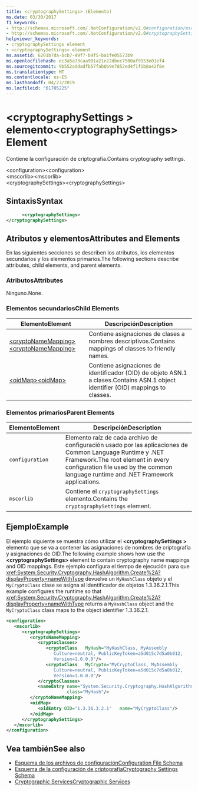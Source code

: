 ```yaml
---
title: <cryptographySettings> (Elemento)
ms.date: 03/30/2017
f1_keywords:
- http://schemas.microsoft.com/.NetConfiguration/v2.0#configuration/mscorlib/cryptographySettings
- http://schemas.microsoft.com/.NetConfiguration/v2.0#cryptographySettings
helpviewer_keywords:
- cryptographySettings element
- <cryptographySettings> element
ms.assetid: 6201b7da-bcb7-49f7-b9f5-ba1fe05573b9
ms.openlocfilehash: ec3a5a73caa901a21e22dbec7500af9153e01ef4
ms.sourcegitcommit: 9b552addadfb57fab0b9e7852ed4f1f1b8a42f8e
ms.translationtype: MT
ms.contentlocale: es-ES
ms.lasthandoff: 04/23/2019
ms.locfileid: "61705225"
---
```

# <a name="cryptographysettings-element"></a><span data-ttu-id="a6499-102">\<cryptographySettings > elemento</span><span class="sxs-lookup"><span data-stu-id="a6499-102">\<cryptographySettings> Element</span></span>
<span data-ttu-id="a6499-103">Contiene la configuración de criptografía.</span><span class="sxs-lookup"><span data-stu-id="a6499-103">Contains cryptography settings.</span></span>  
  
 <span data-ttu-id="a6499-104">\<configuration></span><span class="sxs-lookup"><span data-stu-id="a6499-104">\<configuration></span></span>  
<span data-ttu-id="a6499-105">\<mscorlib></span><span class="sxs-lookup"><span data-stu-id="a6499-105">\<mscorlib></span></span>  
<span data-ttu-id="a6499-106">\<cryptographySettings></span><span class="sxs-lookup"><span data-stu-id="a6499-106">\<cryptographySettings></span></span>  
  
## <a name="syntax"></a><span data-ttu-id="a6499-107">Sintaxis</span><span class="sxs-lookup"><span data-stu-id="a6499-107">Syntax</span></span>  
  
```xml  
      <cryptographySettings>   
</cryptographySettings>  
```  
  
## <a name="attributes-and-elements"></a><span data-ttu-id="a6499-108">Atributos y elementos</span><span class="sxs-lookup"><span data-stu-id="a6499-108">Attributes and Elements</span></span>  
 <span data-ttu-id="a6499-109">En las siguientes secciones se describen los atributos, los elementos secundarios y los elementos primarios.</span><span class="sxs-lookup"><span data-stu-id="a6499-109">The following sections describe attributes, child elements, and parent elements.</span></span>  
  
### <a name="attributes"></a><span data-ttu-id="a6499-110">Atributos</span><span class="sxs-lookup"><span data-stu-id="a6499-110">Attributes</span></span>  
 <span data-ttu-id="a6499-111">Ninguno.</span><span class="sxs-lookup"><span data-stu-id="a6499-111">None.</span></span>  
  
### <a name="child-elements"></a><span data-ttu-id="a6499-112">Elementos secundarios</span><span class="sxs-lookup"><span data-stu-id="a6499-112">Child Elements</span></span>  
  
|<span data-ttu-id="a6499-113">Elemento</span><span class="sxs-lookup"><span data-stu-id="a6499-113">Element</span></span>|<span data-ttu-id="a6499-114">Descripción</span><span class="sxs-lookup"><span data-stu-id="a6499-114">Description</span></span>|  
|-------------|-----------------|  
|[<span data-ttu-id="a6499-115">\<cryptoNameMapping></span><span class="sxs-lookup"><span data-stu-id="a6499-115">\<cryptoNameMapping></span></span>](../../../../../docs/framework/configure-apps/file-schema/cryptography/cryptonamemapping-element.md)|<span data-ttu-id="a6499-116">Contiene asignaciones de clases a nombres descriptivos.</span><span class="sxs-lookup"><span data-stu-id="a6499-116">Contains mappings of classes to friendly names.</span></span>|  
|[<span data-ttu-id="a6499-117">\<oidMap></span><span class="sxs-lookup"><span data-stu-id="a6499-117">\<oidMap></span></span>](../../../../../docs/framework/configure-apps/file-schema/cryptography/oidmap-element.md)|<span data-ttu-id="a6499-118">Contiene asignaciones de identificador (OID) de objeto ASN.1 a clases.</span><span class="sxs-lookup"><span data-stu-id="a6499-118">Contains ASN.1 object identifier (OID) mappings to classes.</span></span>|  
  
### <a name="parent-elements"></a><span data-ttu-id="a6499-119">Elementos primarios</span><span class="sxs-lookup"><span data-stu-id="a6499-119">Parent Elements</span></span>  
  
|<span data-ttu-id="a6499-120">Elemento</span><span class="sxs-lookup"><span data-stu-id="a6499-120">Element</span></span>|<span data-ttu-id="a6499-121">Descripción</span><span class="sxs-lookup"><span data-stu-id="a6499-121">Description</span></span>|  
|-------------|-----------------|  
|`configuration`|<span data-ttu-id="a6499-122">Elemento raíz de cada archivo de configuración usado por las aplicaciones de Common Language Runtime y .NET Framework.</span><span class="sxs-lookup"><span data-stu-id="a6499-122">The root element in every configuration file used by the common language runtime and .NET Framework applications.</span></span>|  
|`mscorlib`|<span data-ttu-id="a6499-123">Contiene el `cryptographySettings` elemento.</span><span class="sxs-lookup"><span data-stu-id="a6499-123">Contains the `cryptographySettings` element.</span></span>|  
  
## <a name="example"></a><span data-ttu-id="a6499-124">Ejemplo</span><span class="sxs-lookup"><span data-stu-id="a6499-124">Example</span></span>  
 <span data-ttu-id="a6499-125">El ejemplo siguiente se muestra cómo utilizar el  **\<cryptographySettings >** elemento que se va a contener las asignaciones de nombres de criptografía y asignaciones de OID.</span><span class="sxs-lookup"><span data-stu-id="a6499-125">The following example shows how use the **\<cryptographySettings>** element to contain cryptography name mappings and OID mappings.</span></span> <span data-ttu-id="a6499-126">Este ejemplo configura el tiempo de ejecución para que <xref:System.Security.Cryptography.HashAlgorithm.Create%2A?displayProperty=nameWithType> devuelve un `MyHashClass` objeto y el `MyCryptoClass` clase se asigna al identificador de objetos 1.3.36.2.1.</span><span class="sxs-lookup"><span data-stu-id="a6499-126">This example configures the runtime so that <xref:System.Security.Cryptography.HashAlgorithm.Create%2A?displayProperty=nameWithType> returns a `MyHashClass` object and the `MyCryptoClass` class maps to the object identifier 1.3.36.2.1.</span></span>  
  
```xml  
<configuration>  
   <mscorlib>  
      <cryptographySettings>  
         <cryptoNameMapping>  
            <cryptoClasses>  
               <cryptoClass   MyHash="MyHashClass, MyAssembly  
                  Culture=neutral, PublicKeyToken=a5d015c7d5a0b012,  
                  Version=1.0.0.0"/>  
               <cryptoClass   MyCrypto="MyCryptoClass, MyAssembly  
                  Culture=neutral, PublicKeyToken=a5d015c7d5a0b012,  
                  Version=1.0.0.0"/>  
            </cryptoClasses>  
            <nameEntry name="System.Security.Cryptography.HashAlgorithm"  
                       class="MyHash"/>  
         </cryptoNameMapping>  
         <oidMap>  
            <oidEntry OID="1.3.36.3.2.1"   name="MyCryptoClass"/>  
         </oidMap>  
      </cryptographySettings>  
   </mscorlib>  
</configuration>  
```  
  
## <a name="see-also"></a><span data-ttu-id="a6499-127">Vea también</span><span class="sxs-lookup"><span data-stu-id="a6499-127">See also</span></span>

- [<span data-ttu-id="a6499-128">Esquema de los archivos de configuración</span><span class="sxs-lookup"><span data-stu-id="a6499-128">Configuration File Schema</span></span>](../../../../../docs/framework/configure-apps/file-schema/index.md)
- [<span data-ttu-id="a6499-129">Esquema de la configuración de criptografía</span><span class="sxs-lookup"><span data-stu-id="a6499-129">Cryptography Settings Schema</span></span>](../../../../../docs/framework/configure-apps/file-schema/cryptography/index.md)
- [<span data-ttu-id="a6499-130">Cryptographic Services</span><span class="sxs-lookup"><span data-stu-id="a6499-130">Cryptographic Services</span></span>](../../../../../docs/standard/security/cryptographic-services.md)
